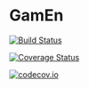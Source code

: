 # GamEn

[![Build Status](https://travis-ci.org/aaalexandrov/GamEn.jl.svg?branch=master)](https://travis-ci.org/aaalexandrov/GamEn.jl)

[![Coverage Status](https://coveralls.io/repos/aaalexandrov/GamEn.jl/badge.svg?branch=master&service=github)](https://coveralls.io/github/aaalexandrov/GamEn.jl?branch=master)

[![codecov.io](http://codecov.io/github/aaalexandrov/GamEn.jl/coverage.svg?branch=master)](http://codecov.io/github/aaalexandrov/GamEn.jl?branch=master)
